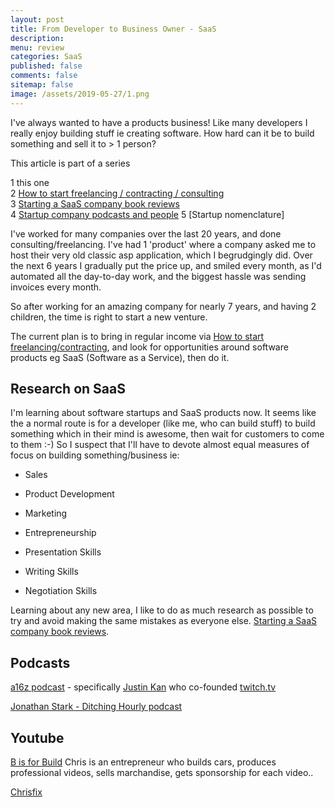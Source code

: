 ```yaml
---
layout: post
title: From Developer to Business Owner - SaaS 
description: 
menu: review
categories: SaaS 
published: false 
comments: false
sitemap: false
image: /assets/2019-05-27/1.png
---
```

I've always wanted to have a products business! Like many developers I really enjoy building stuff ie creating software.  How hard can it be to build something and sell it to > 1 person?

This article is part of a series

1 this one  
2 [How to start freelancing / contracting / consulting](/2019/07/18/How-to-start-Freelancing-and-Contracting)  
3 [Starting a SaaS company book reviews](/2019/07/18/Starting-a-SaaS-company-book-reviews)  
4 [Startup company podcasts and people](/2019/07/26/Startup-company-podcasts-and-people)
5 [Startup nomenclature]

I've worked for many companies over the last 20 years, and done consulting/freelancing. I've had 1 'product' where a company asked me to host their very old classic asp application, which I begrudgingly did. Over the next 6 years I gradually put the price up, and smiled every month, as I'd automated all the day-to-day work, and the biggest hassle was sending invoices every month.  

So after working for an amazing company for nearly 7 years, and having 2 children, the time is right to start a new venture.

The current plan is to bring in regular income via [How to start freelancing/contracting](/2019/07/18/How-to-start-Freelancing-and-Contracting), and look for opportunities around software products eg SaaS (Software as a Service), then do it.

## Research on SaaS

I'm learning about software startups and SaaS products now. It seems like the a normal route is for a developer (like me, who can build stuff) to build something which in their mind is awesome, then wait for customers to come to them :-) So I suspect that I'll have to devote almost equal measures of focus on building something/business ie:

- Sales
- Product Development
- Marketing
- Entrepreneurship

- Presentation Skills
- Writing Skills
- Negotiation Skills

Learning about any new area, I like to do as much research as possible to try and avoid making the same mistakes as everyone else. [Starting a SaaS company book reviews](/2019/07/18/Starting-a-SaaS-company-book-reviews).

## Podcasts

[a16z podcast](https://a16z.com/podcasts/) - specifically [Justin Kan](https://a16z.com/2019/06/10/lessons-from-serial-entrepreneur-justin-kan/) who co-founded [twitch.tv](https://twitch.tv)

[Jonathan Stark - Ditching Hourly podcast](https://jonathanstark.com/podcast)

## Youtube

[B is for Build](https://www.youtube.com/channel/UCl4-WBRqWA2MlxmZorKOV7w) Chris is an entrepreneur who builds cars, produces professional videos, sells marchandise, gets sponsorship for each video..

[Chrisfix](https://www.youtube.com/user/PaintballOO7/videos)
